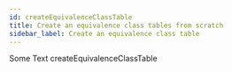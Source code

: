 ```yaml
---
id: createEquivalenceClassTable
title: Create an equivalence class tables from scratch
sidebar_label: Create an equivalence class table
---
```




Some Text createEquivalenceClassTable
